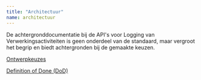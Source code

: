 ```yaml
---
title: "Architectuur"
name: architectuur
---
```


De achtergronddocumentatie bij de API's voor Logging van Verwerkingsactiviteiten is geen onderdeel van de standaard, maar vergroot het begrip en biedt achtergronden bij de gemaakte keuzen.

[Ontwerpkeuzes](../achtergronddocumentatie/ontwerpkeuzes)

[Definition of Done (DoD)](../achtergronddocumentatie/definition_of_done)

